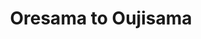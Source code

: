 --- 
title: "Oresama to Oujisama"
publishdate: "2019-4-8T16:48:46+02:00"
src: "https://365manga.net/manga/oresama-to-oujisama"
image: "https://data.365manga.net/images/thumbnails/24229-oresama-to-oujisama.jpg"
description: "A prince goes to Japan to escape the palace life and to be treated differently. He wants to be a normal student, but when he catches the student council president's eyes, what will happen to him?"
---